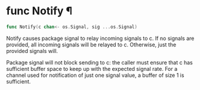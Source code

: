 # func Notify ¶

```go
func Notify(c chan<- os.Signal, sig ...os.Signal)
```

Notify causes package signal to relay incoming signals to c.
If no signals are provided, all incoming signals will be relayed to c.
Otherwise, just the provided signals will.

Package signal will not block sending to c: the caller must
ensure that c has sufficient buffer space to keep up with
the expected signal rate. For a channel used for notification
of just one signal value, a buffer of size 1 is sufficient.
